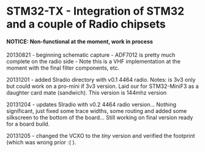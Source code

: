 # STM32-TX - Integration of STM32 and a couple of Radio chipsets

#### NOTICE: Non-functional at the moment, work in process ####

20130821 - beginning schematic capture - ADF7012 is pretty much complete on the radio side 
         - Note this is a VHF implementation at the moment with the final filter components, etc.

20131201 - added SIradio directory with v0.1 4464 radio.  Notes: is 3v3 only but could work on a pro-mini if 3v3 version.  Laid our for STM32-MiniF3 as a daughter card mate (sandwich).  This version is 144mhz version

20131204 - updates SIradio with v0.2 4464 radio version… Nothing significant, just fixed some trace widths, some routing and added some silkscreen to the bottom of the board… Still working on final version ready for a board build.

20131205 - changed the VCXO to the *tiny* version and verified the footprint (which was wrong prior :( ).

